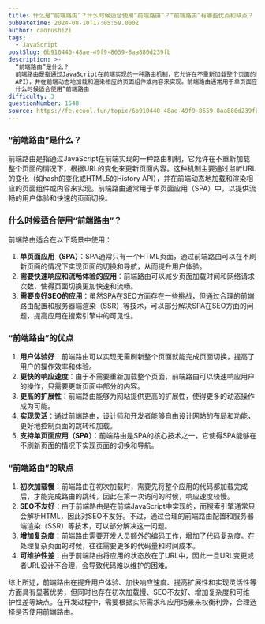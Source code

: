 ```yaml
---
title: 什么是“前端路由”？什么时候适合使用“前端路由”？“前端路由”有哪些优点和缺点？
pubDatetime: 2024-08-10T17:05:59.000Z
author: caorushizi
tags:
  - JavaScript
postSlug: 6b910440-48ae-49f9-8659-8aa880d239fb
description: >-
  “前端路由”是什么？
  前端路由是指通过JavaScript在前端实现的一种路由机制，它允许在不重新加载整个页面的情况下，根据URL的变化来更新页面内容。这种机制主要通过监听URL的变化（如hash的变化或HTML5的History
  API），并在前端动态地加载和渲染相应的页面组件或内容来实现。前端路由通常用于单页面应用（SPA）中，以提供流畅的用户体验和快速的页面切换。
  什么时候适合使用“前端路由
difficulty: 3
questionNumber: 1548
source: https://fe.ecool.fun/topic/6b910440-48ae-49f9-8659-8aa880d239fb
---
```


### “前端路由”是什么？

前端路由是指通过JavaScript在前端实现的一种路由机制，它允许在不重新加载整个页面的情况下，根据URL的变化来更新页面内容。这种机制主要通过监听URL的变化（如hash的变化或HTML5的History API），并在前端动态地加载和渲染相应的页面组件或内容来实现。前端路由通常用于单页面应用（SPA）中，以提供流畅的用户体验和快速的页面切换。

### 什么时候适合使用“前端路由”？

前端路由适合在以下场景中使用：

1. **单页面应用（SPA）**：SPA通常只有一个HTML页面，通过前端路由可以在不刷新页面的情况下实现页面的切换和导航，从而提升用户体验。
2. **需要快速响应和流畅体验的应用**：前端路由可以减少页面加载时间和网络请求次数，使得页面切换更加快速和流畅。
3. **需要良好SEO的应用**：虽然SPA在SEO方面存在一些挑战，但通过合理的前端路由配置和服务器端渲染（SSR）等技术，可以部分解决SPA在SEO方面的问题，提高应用在搜索引擎中的可见性。

### “前端路由”的优点

1. **用户体验好**：前端路由可以实现无需刷新整个页面就能完成页面切换，提高了用户的操作效率和体验。
2. **更快的响应速度**：由于不需要重新加载整个页面，前端路由可以快速响应用户的操作，只需要更新页面中部分的内容。
3. **更高的扩展性**：前端路由能够为网站提供更高的扩展性，使得更多的动态操作成为可能。
4. **实现灵活**：通过前端路由，设计师和开发者能够自由设计网站的布局和功能，更好地控制页面的跳转和加载。
5. **支持单页面应用（SPA）**：前端路由是SPA的核心技术之一，它使得SPA能够在不刷新页面的情况下实现页面的切换和导航。

### “前端路由”的缺点

1. **初次加载慢**：前端路由在初次加载时，需要先将整个应用的代码都加载完成后，才能完成路由的跳转，因此在第一次访问的时候，响应速度较慢。
2. **SEO不友好**：由于前端路由是在前端JavaScript中实现的，而搜索引擎通常只会解析HTML，因此对SEO不友好。不过，通过合理的前端路由配置和服务器端渲染（SSR）等技术，可以部分解决这一问题。
3. **增加复杂度**：前端路由需要开发人员额外的编码工作，增加了代码复杂度。在处理复杂页面的时候，往往需要更多的代码量和时间成本。
4. **可维护性差**：由于前端路由将应用的状态放在了URL中，因此一旦URL变更或者URL设计不合理，会导致代码难以维护的困难。

综上所述，前端路由在提升用户体验、加快响应速度、提高扩展性和实现灵活性等方面具有显著优势，但同时也存在初次加载慢、SEO不友好、增加复杂度和可维护性差等缺点。在开发过程中，需要根据实际需求和应用场景来权衡利弊，合理选择是否使用前端路由。
